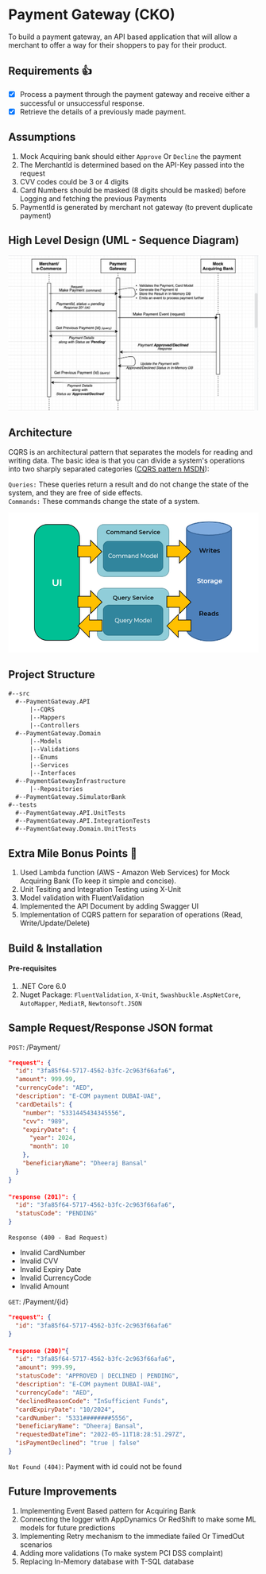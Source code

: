 # Payment Gateway (CKO)
To build a payment gateway, an API based application that will allow a merchant to offer a way for their shoppers to pay for their product.
## Requirements :+1:
- [x] Process a payment through the payment gateway and receive either a successful or unsuccessful response.
- [x] Retrieve the details of a previously made payment.
## Assumptions
1. Mock Acquiring bank should either `Approve` Or `Decline` the payment
2. The MerchantId is determined based on the API-Key passed into the request
3. CVV codes could be 3 or 4 digits
4. Card Numbers should be masked (8 digits should be masked) before Logging and fetching the previous Payments
5. PaymentId is generated by merchant not gateway (to prevent duplicate payment)
## High Level Design (UML - Sequence Diagram)

![PaymentGateway_UML_SEQUENCE](https://github.com/DKB1990/PaymentGateway/blob/main/images/PaymentGateway_UML.png?raw=true)

## Architecture
CQRS is an architectural pattern that separates the models for reading and writing data. The basic idea is that you can divide a system's operations into two sharply separated categories ([CQRS pattern MSDN](https://docs.microsoft.com/en-us/azure/architecture/patterns/cqrs)):

`Queries:` These queries return a result and do not change the state of the system, and they are free of side effects.<br/>
`Commands:` These commands change the state of a system.

![CQRS pattern](https://github.com/DKB1990/PaymentGateway/blob/main/images/CQRS.png?raw=true)

## Project Structure

```code
#--src
  #--PaymentGateway.API
      |--CQRS
      |--Mappers
      |--Controllers
  #--PaymentGateway.Domain
      |--Models
      |--Validations
      |--Enums
      |--Services
      |--Interfaces
  #--PaymentGatewayInfrastructure
      |--Repositories
  #--PaymentGateway.SimulatorBank
#--tests
  #--PaymentGateway.API.UnitTests
  #--PaymentGateway.API.IntegrationTests
  #--PaymentGateway.Domain.UnitTests
```

## Extra Mile Bonus Points :rocket:
1. Used Lambda function (AWS - Amazon Web Services) for Mock Acquiring Bank (To keep it simple and concise).
2. Unit Tesiting and Integration Testing using X-Unit
3. Model validation with FluentValidation
4. Implemented the API Document by adding Swagger UI
5. Implementation of CQRS pattern for separation of operations (Read, Write/Update/Delete) 

## Build & Installation
#### Pre-requisites
1. .NET Core 6.0
2. Nuget Package: `FluentValidation`, `X-Unit`, `Swashbuckle.AspNetCore`, `AutoMapper`, `MediatR`, `Newtonsoft.JSON`

## Sample Request/Response JSON format
`POST`: /Payment/
```JSON
"request": {
  "id": "3fa85f64-5717-4562-b3fc-2c963f66afa6",
  "amount": 999.99,
  "currencyCode": "AED",
  "description": "E-COM payment DUBAI-UAE",
  "cardDetails": {
    "number": "5331445434345556",
    "cvv": "989",
    "expiryDate": {
      "year": 2024,
      "month": 10
    },
    "beneficiaryName": "Dheeraj Bansal"
  }
}

"response (201)": {
  "id": "3fa85f64-5717-4562-b3fc-2c963f66afa6",
  "statusCode": "PENDING"
}
```
`Response (400 - Bad Request)`
* Invalid CardNumber
* Invalid CVV
* Invalid Expiry Date
* Invalid CurrencyCode
* Invalid Amount

`GET`: /Payment/{id}

```JSON
"request": {
  "id": "3fa85f64-5717-4562-b3fc-2c963f66afa6"
}

"response (200)"{
  "id": "3fa85f64-5717-4562-b3fc-2c963f66afa6",
  "amount": 999.99,
  "statusCode": "APPROVED | DECLINED | PENDING",
  "description": "E-COM payment DUBAI-UAE",
  "currencyCode": "AED",
  "declinedReasonCode": "InSufficient Funds", 
  "cardExpiryDate": "10/2024",
  "cardNumber": "5331########5556",
  "beneficiaryName": "Dheeraj Bansal",
  "requestedDateTime": "2022-05-11T18:28:51.297Z",
  "isPaymentDeclined": "true | false"
}
```
`Not Found (404)`: Payment with id could not be found

## Future Improvements
1. Implementing Event Based pattern for Acquiring Bank
2. Connecting the logger with AppDynamics Or RedShift to make some ML models for future predictions
3. Implementing Retry mechanism to the immediate failed Or TimedOut scenarios
4. Adding more validations (To make system PCI DSS complaint)
5. Replacing In-Memory database with T-SQL database


